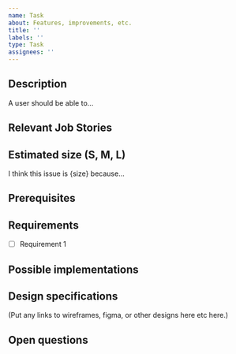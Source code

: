 ```yaml
---
name: Task
about: Features, improvements, etc.
title: ''
labels: ''
type: Task
assignees: ''
---
```


## Description

A user should be able to...

## Relevant Job Stories

## Estimated size (S, M, L)

I think this issue is {size} because...

## Prerequisites

## Requirements

- [ ] Requirement 1

## Possible implementations

## Design specifications

(Put any links to wireframes, figma, or other designs here etc here.)

## Open questions
